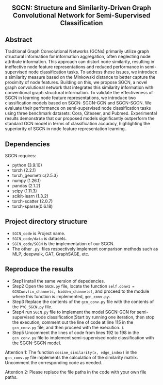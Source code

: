 <h2 align="center">
SGCN: Structure and Similarity-Driven Graph
Convolutional Network for Semi-Supervised
Classification
</h2>

## Abstract
Traditional Graph Convolutional Networks (GCNs) primarily utilize graph structural information for information aggregation, 
often neglecting node attribute information. This approach can distort node similarity, resulting in ineffective node feature 
representations and reduced performance in semi-supervised node classification tasks. To address these issues, we introduce 
a similarity measure based on the Minkowski distance to better capture the proximity of node features. Building on this, we 
propose SGCN, a novel graph convolutional network that integrates this similarity information with conventional graph 
structural information. To validate the effectiveness of SGCN in learning node feature representations, we introduce 
two classification models based on SGCN: SGCN-GCN and SGCN-SGCN. We evaluate their performance on semi-supervised node 
classification tasks using three benchmark datasets: Cora, Citeseer, and Pubmed. Experimental results demonstrate that our 
proposed models significantly outperform the standard GCN model in terms of classification accuracy, highlighting the 
superiority of SGCN in node feature representation learning. 
## Dependencies
SGCN requires:
- python (3.9.10)
- torch (2.2.1)
- torch_geometric(2.5.3)
- numpy (1.26.1)
- pandas (2.1.2)
- scipy (1.11.3)
- scikit-learn (1.3.2)
- torch-scatter (2.0.7)
- torch-sparse(0.6.18)
## Project directory structure
- `SGCN_code` is Project name.
- `SGCN_code/data`  is datasets.
- `SGCN_code/SGCN` is the   implementation of our SGCN.
- The other `.py `files respectively implement comparison methods such as MLP, deepwalk, GAT, GraphSAGE, etc.

## Reproduce the results

- Step1 install the same version of depedencies.
- Step2 Open the `SGCN.py` file, locate the function `self.conv1 = GCNConv(in_channels, hidden_channels)`, and 
proceed to the module where this function is implemented, `gcn_conv.py`.
- Step3 Replace the contents of the `gcn_conv.py` file with the contents of the `PYG_SGCN.py` file.
- Step4 run `SGCN.py` file to implement the model SGCN-GCN for semi-supervised node classification(Start 
by running one iteration, then stop the execution, comment out the line of code at line 115 in the `gcn_conv.py` file, 
and then proceed with the execution.
).
- Step5 Uncomment the lines of code from lines 192 to 198 in the `gcn_conv.py` file to implement semi-supervised 
node classification with the SGCN-SGCN model.

Attention 1: The function `cosine_similarity(x, edge_index)` in the `gcn_conv.py` file implements the calculation of 
the similarity matrix. Uncomment the corresponding code as needed.

Attention 2: Please replace the file paths in the code with your own file paths.



